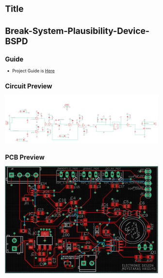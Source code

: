 # Title
# Break-System-Plausibility-Device-BSPD
## Guide
* Project Guide is [Here](https://github.com/vasilis-moustakas/Break-System-Plausibility-Device-BSPD/blob/main/Brake_System_Plausibility_Device.pdf)
## Circuit Preview

![Circuit Preview](https://github.com/vasilis-moustakas/Break-System-Plausibility-Device-BSPD/blob/main/spice/BSPD/BSPD_circuit.PNG)

## PCB Preview
![PCB Preview](https://github.com/vasilis-moustakas/Break-System-Plausibility-Device-BSPD/blob/main/spice/BSPD/BSPD_PCB.PNG)
